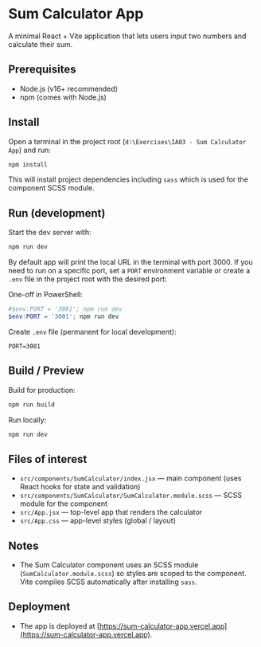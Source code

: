 # Sum Calculator App

A minimal React + Vite application that lets users input two numbers and calculate their sum.

## Prerequisites

- Node.js (v16+ recommended)
- npm (comes with Node.js)

## Install

Open a terminal in the project root (`d:\Exercises\IA03 - Sum Calculator App`) and run:

```powershell
npm install
```

This will install project dependencies including `sass` which is used for the component SCSS module.

## Run (development)

Start the dev server with:

```powershell
npm run dev
```

By default app will print the local URL in the terminal with port 3000. If you need to run on a specific port, set a `PORT` environment variable or create a `.env` file in the project root with the desired port:

One-off in PowerShell:

```powershell
#$env:PORT = '3001'; npm run dev
$env:PORT = '3001'; npm run dev
```

Create `.env` file (permanent for local development):

```text
PORT=3001
```

## Build / Preview

Build for production:

```powershell
npm run build
```

Run locally:

```powershell
npm run dev
```

## Files of interest

- `src/components/SumCalculator/index.jsx` — main component (uses React hooks for state and validation)
- `src/components/SumCalculator/SumCalculator.module.scss` — SCSS module for the component
- `src/App.jsx` — top-level app that renders the calculator
- `src/App.css` — app-level styles (global / layout)

## Notes

- The Sum Calculator component uses an SCSS module (`SumCalculator.module.scss`) so styles are scoped to the component. Vite compiles SCSS automatically after installing `sass`.

## Deployment
- The app is deployed at [https://sum-calculator-app.vercel.app](https://sum-calculator-app.vercel.app).